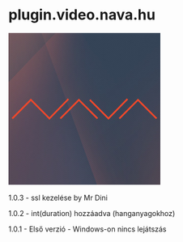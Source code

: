 # plugin.video.nava.hu
![Logo](icon.png)

1.0.3 - ssl kezelése by Mr Dini

1.0.2 - int(duration) hozzáadva (hanganyagokhoz)

1.0.1 - Első verzió - Windows-on nincs lejátszás
